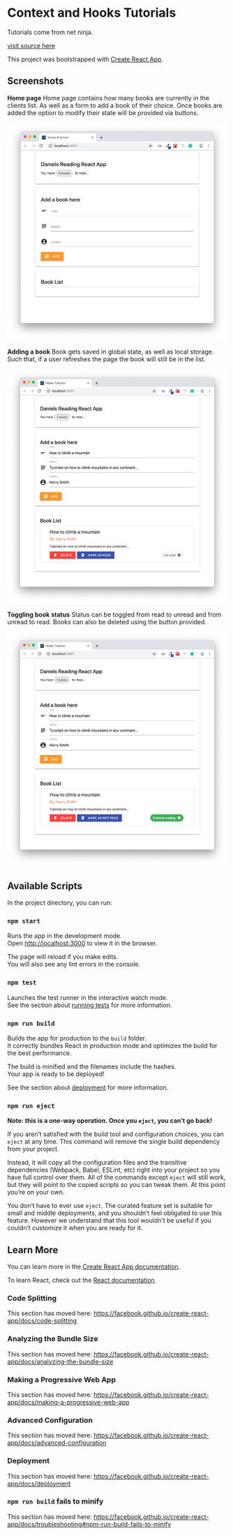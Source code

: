 # Context and Hooks Tutorials

Tutorials come from net ninja.

[visit source here](https://www.youtube.com/playlist?list=PL4cUxeGkcC9hNokByJilPg5g9m2APUePI)

This project was bootstrapped with [Create React App](https://github.com/facebook/create-react-app).

## Screenshots

**Home page**
Home page contains how many books are currently in the clients list. As well as a form to add a book of their choice. Once books are added the option to modify their state will be provided via buttons.

![Home page image](https://github.com/danielc92/react-hooks-context-tutorial/blob/master/screenshots/Screen%20Shot%202019-07-24%20at%209.58.50%20am.jpg)

**Adding a book**
Book gets saved in global state, as well as local storage. Such that, if a user refreshes the page the book will still be in the list.

![Adding a book image](https://github.com/danielc92/react-hooks-context-tutorial/blob/master/screenshots/Screen%20Shot%202019-07-24%20at%209.59.38%20am.jpg)

**Toggling book status**
Status can be toggled from read to unread and from unread to read. Books can also be deleted using the button provided.

![Toggling book status image](https://github.com/danielc92/react-hooks-context-tutorial/blob/master/screenshots/Screen%20Shot%202019-07-24%20at%209.59.46%20am.jpg)

## Available Scripts

In the project directory, you can run:

### `npm start`

Runs the app in the development mode.<br>
Open [http://localhost:3000](http://localhost:3000) to view it in the browser.

The page will reload if you make edits.<br>
You will also see any lint errors in the console.

### `npm test`

Launches the test runner in the interactive watch mode.<br>
See the section about [running tests](https://facebook.github.io/create-react-app/docs/running-tests) for more information.

### `npm run build`

Builds the app for production to the `build` folder.<br>
It correctly bundles React in production mode and optimizes the build for the best performance.

The build is minified and the filenames include the hashes.<br>
Your app is ready to be deployed!

See the section about [deployment](https://facebook.github.io/create-react-app/docs/deployment) for more information.

### `npm run eject`

**Note: this is a one-way operation. Once you `eject`, you can’t go back!**

If you aren’t satisfied with the build tool and configuration choices, you can `eject` at any time. This command will remove the single build dependency from your project.

Instead, it will copy all the configuration files and the transitive dependencies (Webpack, Babel, ESLint, etc) right into your project so you have full control over them. All of the commands except `eject` will still work, but they will point to the copied scripts so you can tweak them. At this point you’re on your own.

You don’t have to ever use `eject`. The curated feature set is suitable for small and middle deployments, and you shouldn’t feel obligated to use this feature. However we understand that this tool wouldn’t be useful if you couldn’t customize it when you are ready for it.

## Learn More

You can learn more in the [Create React App documentation](https://facebook.github.io/create-react-app/docs/getting-started).

To learn React, check out the [React documentation](https://reactjs.org/).

### Code Splitting

This section has moved here: https://facebook.github.io/create-react-app/docs/code-splitting

### Analyzing the Bundle Size

This section has moved here: https://facebook.github.io/create-react-app/docs/analyzing-the-bundle-size

### Making a Progressive Web App

This section has moved here: https://facebook.github.io/create-react-app/docs/making-a-progressive-web-app

### Advanced Configuration

This section has moved here: https://facebook.github.io/create-react-app/docs/advanced-configuration

### Deployment

This section has moved here: https://facebook.github.io/create-react-app/docs/deployment

### `npm run build` fails to minify

This section has moved here: https://facebook.github.io/create-react-app/docs/troubleshooting#npm-run-build-fails-to-minify
